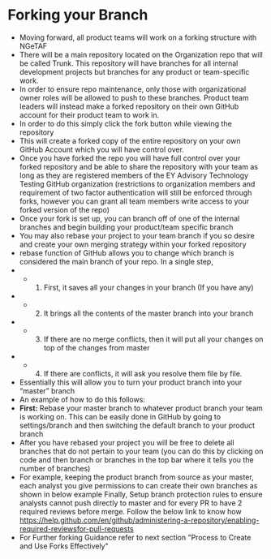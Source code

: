 # **Forking your Branch**
*  Moving forward, all product teams will work on a forking structure with NGeTAF
* There will be a main repository located on the Organization repo that will be called Trunk.
This repository will have branches for all internal development projects but branches for
any product or team-specific work. 
* In order to ensure repo maintenance, only those with organizational owner roles will be
allowed to push to these branches. Product team leaders will instead make a forked
repository on their own GitHub account for their product team to work in.
*  In order to do this simply click the fork button while viewing the repository
*  This will create a forked copy of the entire repository on your own GitHub Account which
you will have control over. 
* Once you have forked the repo you will have full control over your forked repository and be
able to share the repository with your team as long as they are registered members of the
EY Advisory Technology Testing GitHub organization (restrictions to organization members
and requirement of two factor authentication will still be enforced through forks, however
you can grant all team members write access to your forked version of the repo)
*  Once your fork is set up, you can branch off of one of the internal branches and begin
building your product/team specific branch
*  You may also rebase your project to your team branch if you so desire and create your own
merging strategy within your forked repository
*  rebase function of GitHub allows you to change which branch is considered the main branch
of your repo. In a single step,
* * 1. First, it saves all your changes in your branch (If you have any)
* * 2. It brings all the contents of the master branch into your branch
* * 3. If there are no merge conflicts, then it will put all your changes on top of the changes
from master
* * 4. If there are conflicts, it will ask you resolve them file by file.
*  Essentially this will allow you to turn your product branch into your “master” branch
*  An example of how to do this follows:
*  **First:** Rebase your master branch to whatever product branch your team is working on. This
can be easily done in GitHub by going to settings/branch and then switching the default
branch to your product branch
* After you have rebased your project you will be free to delete all branches that do not
pertain to your team (you can do this by clicking on code and then branch or branches in the
top bar where it tells you the number of branches)
* For example, keeping the product branch from source as your master, each analyst you give
permissions to can create their own branches as shown in below example
Finally, Setup branch protection rules to ensure analysts cannot push directly to master and
for every PR to have 2 required reviews before merge. Follow the below link to know how
https://help.github.com/en/github/administering-a-repository/enabling-required-reviewsfor-pull-requests
* For Further forking Guidance refer to next section "Process to Create and Use Forks Effectively"

